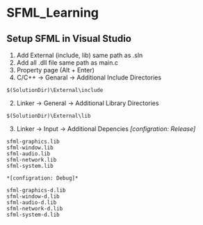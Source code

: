 # SFML_Learning
## Setup SFML in Visual Studio 
1. Add External (include, lib) same path as .sln
2. Add all .dll file same path as main.c 
3. Property page (Alt + Enter)
  1. C/C++ -> Genaral -> Additional Include Directories

```
$(SolutionDir)\External\include
```

  2. Linker -> General -> Additional Library Directories 

```
$(SolutionDir)\External\lib
```

  3. Linker -> Input -> Additional Depencies
	  *[configration: Release]*

```
sfml-graphics.lib
sfml-window.lib
sfml-audio.lib
sfml-network.lib
sfml-system.lib
```
    *[configration: Debug]*

```
sfml-graphics-d.lib
sfml-window-d.lib
sfml-audio-d.lib
sfml-network-d.lib
sfml-system-d.lib
```

